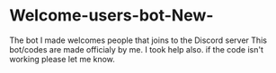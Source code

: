 # Welcome-users-bot-New-
The bot I made welcomes people that joins to the Discord server
This bot/codes are made officialy by me. I took help also.
if the code isn't working please let me know.

